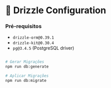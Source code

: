 # 🌟 Drizzle Configuration

### Pré-requisitos

- `drizzle-orm@0.39.1`
- `drizzle-kit@0.30.4`
- `pg@3.4.5` (PostgreSQL driver)

```bash

# Gerar Migrações
npm run db:generate

# Aplicar Migrações
npm run db:migrate

```
